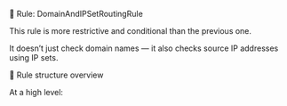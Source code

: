 🔹 Rule: DomainAndIPSetRoutingRule

This rule is more restrictive and conditional than the previous one.

It doesn’t just check domain names —
it also checks source IP addresses using IP sets.

🧩 Rule structure overview

At a high level: